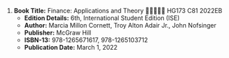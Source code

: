 1. **Book Title:** Finance: Applications and Theory 🚨🚨🚨🚨🚨 HG173 C81 2022EB
   - **Edition Details:** 6th, International Student Edition (ISE)
   - **Author:** Marcia Millon Cornett, Troy Alton Adair Jr., John Nofsinger
   - **Publisher:** McGraw Hill
   - **ISBN-13:** 978-1265671617, 978-1265103712
   - **Publication Date:** March 1, 2022
